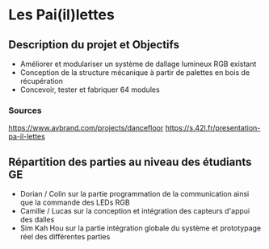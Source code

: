 # Les Pai(il)lettes

## Description du projet et Objectifs

+ Améliorer et modulariser un système de dallage lumineux RGB existant
+ Conception de la structure mécanique à partir de palettes en bois de récupération
+ Concevoir, tester et fabriquer 64 modules

### Sources
<https://www.avbrand.com/projects/dancefloor>
<https://s.42l.fr/presentation-pa-il-lettes>

## Répartition des parties au niveau des étudiants GE

+ Dorian / Colin sur la partie programmation de la communication ainsi que la commande des LEDs RGB
+ Camille / Lucas sur la conception et intégration des capteurs d'appui des dalles
+ Sim Kah Hou sur la partie intégration globale du système et prototypage réel des différentes parties
